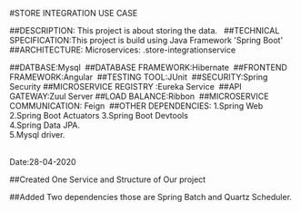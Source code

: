 #STORE INTEGRATION USE CASE
						 
						 
##DESCRIPTION: This project is about storing the data.
​
​
##TECHNICAL SPECIFICATION:This project is build using Java Framework 'Spring Boot'
​
##ARCHITECTURE:
             Microservices:
			.store-integrationservice
			
			
##DATBASE:Mysql
​
##DATABASE FRAMEWORK:Hibernate
​
##FRONTEND FRAMEWORK:Angular
​
##TESTING TOOL:JUnit
​
##SECURITY:Spring Security
​
##MICROSERVICE REGISTRY :Eureka Service
​
##API GATEWAY:Zuul Server
​
##LOAD BALANCE:Ribbon
​
##MICROSERVICE COMMUNICATION: Feign
​
##OTHER DEPENDENCIES:
                   1.Spring Web
                   2.Spring Boot Actuators 
                   3.Spring Boot Devtools  
                   4.Spring Data JPA.     
                   5.Mysql driver.        
​
​
​
       		
​Date:28-04-2020

##Created One Service and Structure of Our project

##Added Two dependencies those are Spring Batch and Quartz Scheduler.


​
​
